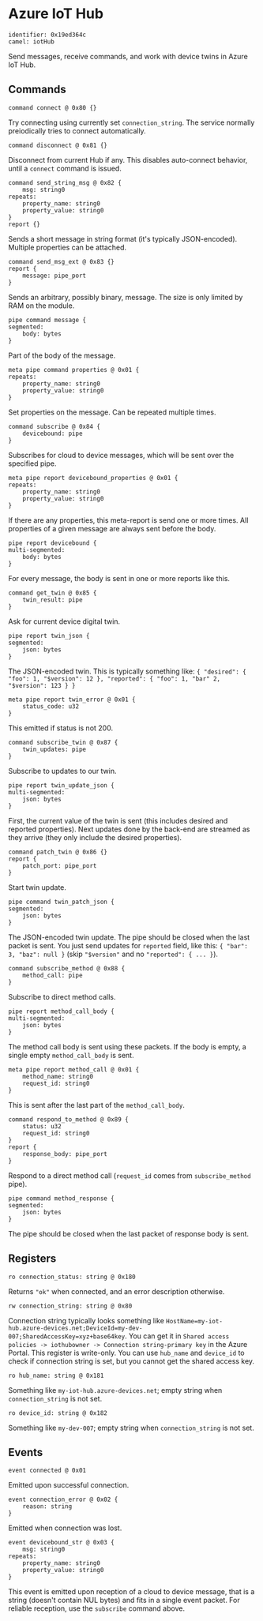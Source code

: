 # Azure IoT Hub

    identifier: 0x19ed364c
    camel: iotHub

Send messages, receive commands, and work with device twins in Azure IoT Hub.

## Commands

    command connect @ 0x80 {}

Try connecting using currently set `connection_string`.
The service normally preiodically tries to connect automatically.

    command disconnect @ 0x81 {}

Disconnect from current Hub if any.
This disables auto-connect behavior, until a `connect` command is issued.

    command send_string_msg @ 0x82 {
        msg: string0
    repeats:
        property_name: string0
        property_value: string0
    }
    report {}

Sends a short message in string format (it's typically JSON-encoded). Multiple properties can be attached.

    command send_msg_ext @ 0x83 {}
    report {
        message: pipe_port
    }

Sends an arbitrary, possibly binary, message. The size is only limited by RAM on the module.

    pipe command message {
    segmented:
        body: bytes
    }

Part of the body of the message.

    meta pipe command properties @ 0x01 {
    repeats:
        property_name: string0
        property_value: string0
    }

Set properties on the message. Can be repeated multiple times.

    command subscribe @ 0x84 {
        devicebound: pipe
    }

Subscribes for cloud to device messages, which will be sent over the specified pipe.

    meta pipe report devicebound_properties @ 0x01 {
    repeats:
        property_name: string0
        property_value: string0
    }

If there are any properties, this meta-report is send one or more times.
All properties of a given message are always sent before the body.

    pipe report devicebound {
    multi-segmented:
        body: bytes
    }

For every message, the body is sent in one or more reports like this.

    command get_twin @ 0x85 {
        twin_result: pipe
    }

Ask for current device digital twin.

    pipe report twin_json {
    segmented:
        json: bytes
    }

The JSON-encoded twin. This is typically something like:
`{ "desired": { "foo": 1, "$version": 12 }, "reported": { "foo": 1, "bar" 2, "$version": 123 } }`

    meta pipe report twin_error @ 0x01 {
        status_code: u32
    }

This emitted if status is not 200.

    command subscribe_twin @ 0x87 {
        twin_updates: pipe
    }

Subscribe to updates to our twin.

    pipe report twin_update_json {
    multi-segmented:
        json: bytes
    }

First, the current value of the twin is sent (this includes desired and reported properties).
Next updates done by the back-end are streamed as they arrive (they only include the desired properties).

    command patch_twin @ 0x86 {}
    report {
        patch_port: pipe_port
    }

Start twin update.

    pipe command twin_patch_json {
    segmented:
        json: bytes
    }

The JSON-encoded twin update. The pipe should be closed when the last packet is sent.
You just send updates for `reported` field, like this:
`{ "bar": 3, "baz": null }` (skip `"$version"` and no `"reported": { ... }`).

    command subscribe_method @ 0x88 {
        method_call: pipe
    }

Subscribe to direct method calls.

    pipe report method_call_body {
    multi-segmented:
        json: bytes
    }

The method call body is sent using these packets.
If the body is empty, a single empty `method_call_body` is sent.

    meta pipe report method_call @ 0x01 {
        method_name: string0
        request_id: string0
    }

This is sent after the last part of the `method_call_body`.

    command respond_to_method @ 0x89 {
        status: u32
        request_id: string0
    }
    report {
        response_body: pipe_port
    }

Respond to a direct method call (`request_id` comes from `subscribe_method` pipe).

    pipe command method_response {
    segmented:
        json: bytes
    }

The pipe should be closed when the last packet of response body is sent.

## Registers

    ro connection_status: string @ 0x180

Returns `"ok"` when connected, and an error description otherwise.

    rw connection_string: string @ 0x80

Connection string typically looks something like 
`HostName=my-iot-hub.azure-devices.net;DeviceId=my-dev-007;SharedAccessKey=xyz+base64key`.
You can get it in `Shared access policies -> iothubowner -> Connection string-primary key` in the Azure Portal.
This register is write-only.
You can use `hub_name` and `device_id` to check if connection string is set, but you cannot get the shared access key.

    ro hub_name: string @ 0x181

Something like `my-iot-hub.azure-devices.net`; empty string when `connection_string` is not set.

    ro device_id: string @ 0x182

Something like `my-dev-007`; empty string when `connection_string` is not set.


## Events

    event connected @ 0x01

Emitted upon successful connection.

    event connection_error @ 0x02 {
        reason: string
    }

Emitted when connection was lost.

    event devicebound_str @ 0x03 {
        msg: string0
    repeats:
        property_name: string0
        property_value: string0 
    }

This event is emitted upon reception of a cloud to device message, that is a string
(doesn't contain NUL bytes) and fits in a single event packet.
For reliable reception, use the `subscribe` command above.
